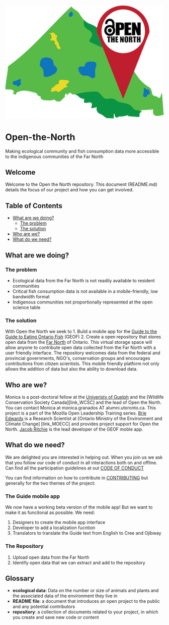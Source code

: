 ![alt text](https://github.com/Monsauce/Open-the-North/blob/master/OpenTheNorthLogoSmall.png)

# Open-the-North
Making ecological community and fish consumption data more accessible to the indigenous communities of the Far North

## Welcome
Welcome to the Open the North repository. This document (README.md) details the focus of our project and how you can get involved. 
## Table of Contents
* [What are we doing?](#what-are-we-doing)
  * [The problem](#the-problem)
  * [The solution](#the-solution)
* [Who are we?](#who-are-we)
* [What do we need?](#what-do-we-need)


## What are we doing? 
### The problem
* Ecological data from the Far North is not readily available to resident communities
* Critical fish consumption data is not available in a mobile-friendly, low bandwidth format
* Indigenous communities not proportionally represented at the open science table 

### The solution 
With Open the North we seek to 1. Build a mobile app for the [Guide to the Guide to Eating Ontario Fish][link_Guide] (GEOF) 2. Create a open repository that stores open data from the [Far North][link_farnorth] of Ontario. This virtual storage space will allow anyone to contribute open data collected from the Far North with a user friendly interface. The repository welcomes data from the federal and provincial governments, NGO's, conservation groups and encourages contributions from citizen scientists. This mobile friendly platform not only allows the addition of data but also the ability to download data. 

## Who are we?
Monica is a post-doctoral fellow at the [Univeristy of Guelph][link_Guelph] and the [Wildlife Conservation Society Canada][link_WCSC] and the lead of Open the North. You can contact Monica at monica.granados AT alumni.utoronto.ca. This project is a part of the Mozilla Open Leadership Training series. [Brie Edwards][link_Brie] is a Research Scientist at [Ontario Ministry of the Environment and Climate Change] [link_MOECC] and provides project support for Open the North. [Jacob Ritchie][link_Jacob] is the lead developer of the GEOF moble app.  

## What do we need?
We are delighted you are interested in helping out. When you join us we ask that you follow our code of conduct in all interactions both on and offline. Can find all the participation guidelines at out [CODE OF CONDUCT][link_COC]

You can find information on how to contribute in [CONTRIBUTING][link_contributing] but generally for the two themes of the project:
### The Guide mobile app
We now have a working beta version of the mobile app! But we want to make it as funcitonal as possible. We need:
1. Designers to create the mobile app interface 
2. Developer to add a localization fucntion
3. Translators to translate the Guide text from English to Cree and Ojibway

### The Repository 
1. Upload open data from the Far North 
2. Identify open data that we can extract and add to the repository 

## Glossary
* **ecological data**: Data on the number or size of animals and plants and the associated data of the environment they live in 
* **README file**: a document that introduces an open project to the public and any potential contributors
* **repository**: a collection of documents related to your project, in which you create and save new code or content


[link_Guide]: https://www.ontario.ca/page/eating-ontario-fish-2017-18
[link_farnorth]: https://www.ontario.ca/rural-and-north/far-north-ontario
[link_Guelph]: https://www.uoguelph.ca/ib/
[link_MOE]: https://www.ontario.ca/page/ministry-environment-and-climate-change
[link_Brie]: https://www.wcscanada.org/About-Us/Staff.aspx
[link_Jacob]: https://ca.linkedin.com/in/jacobritchie1
[link_COC]: https://github.com/Monsauce/Open-the-North/blob/master/CODE%20OF%20CONDUCT.md
[link_contributing]: https://github.com/Monsauce/Open-the-North/blob/master/CONTRIBUTING.md
